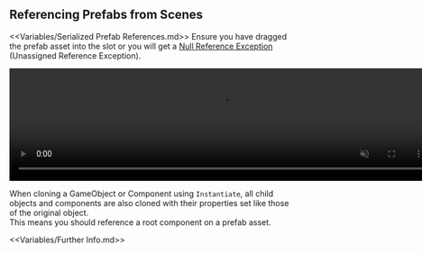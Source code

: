 ## Referencing Prefabs from Scenes
<<Variables/Serialized Prefab References.md>>
Ensure you have dragged the prefab asset into the slot or you will get a [Null Reference Exception](../../Common%20Errors/Runtime%20Exceptions/Null%20Reference%20Exception.md) (Unassigned Reference Exception).  

<video width="750" height="200" autoplay loop muted><source type="video/webm" src="https://help.vertx.xyz/Video/prefab-references.webm"></video>

When cloning a GameObject or Component using `Instantiate`, all child objects and components are also cloned with their properties set like those of the original object.  
This means you should reference a root component on a prefab asset.  

<<Variables/Further Info.md>>